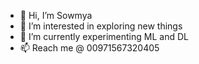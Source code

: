 - 👋 Hi, I’m Sowmya
- 👀 I’m interested in exploring new things
- 🌱 I’m currently experimenting ML and DL
- 📫 Reach me @ 00971567320405
